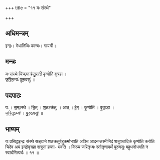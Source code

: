 +++
title = "११ यः संस्थे"

+++
## अधिमन्त्रम्
इन्द्रः। मेधातिथिः काण्वः। गायत्री।

## मन्त्रः
यः सं॒स्थे चि॑च्छ॒तक्र॑तु॒रादीं॑ कृ॒णोति॑ वृत्र॒हा ।  
ज॒रि॒तृभ्यः॑ पुरू॒वसुः॑ ॥

## पदपाठः
यः । स॒म्ऽस्थे । चि॒त् । श॒तऽक्र॑तुः । आत् । ई॒म् । कृ॒णोति॑ । वृ॒त्र॒ऽहा ।  
ज॒रि॒तृऽभ्यः॑ । पु॒रु॒ऽवसुः॑ ॥

## भाष्यम्
यः प्रसिद्धइन्द्रः संस्थे सङ्ग्रामे शतक्रतुर्बहुकर्माभवति अपिच आदनन्तरमीमिदं शत्रुवधादिकं कृणोति करोति चिदेव अयं इन्द्रोवृत्रहा शत्रूणां हन्ता- भवति । किञ्च जरितृभ्यः स्तोतृणामर्थे पुरुवसुः बहुधनोभवति न स्वार्थमित्यर्थः ॥ ११ ॥